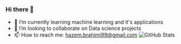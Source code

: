 ### Hi there 👋

<!--
**Hazem09/Hazem09** is a ✨ _special_ ✨ repository because its `README.md` (this file) appears on your GitHub profile.

Here are some ideas to get you started:

- 🔭 I’m currently working on ...


- 🤔 I’m looking for help with ...
- 💬 Ask me about ...

- 😄 Pronouns: ...
- ⚡ Fun fact: ...
-->
- 🌱 I’m currently learning machine learning and it's applications
- 👯 I’m looking to collaborate on Data science projects
- 📫 How to reach me: hazem.brahimi99@gmail.com
![GitHub Stats](https://github-readme-stats.vercel.app/api?username=Hazem09&theme=radical)
